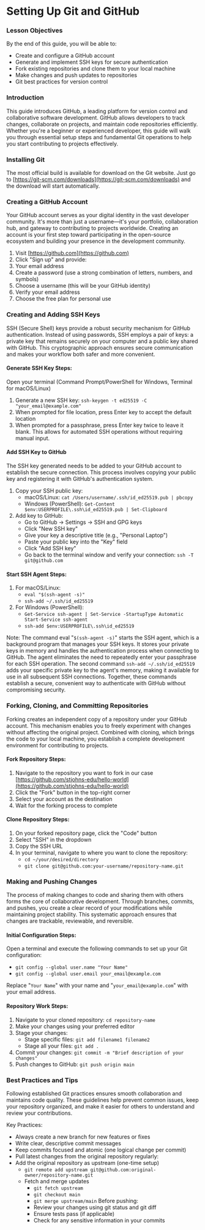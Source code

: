 # Setting Up Git and GitHub 

### Lesson Objectives 

By the end of this guide, you will be able to: 

- Create and configure a GitHub account  
- Generate and implement SSH keys for secure authentication  
- Fork existing repositories and clone them to your local machine  
- Make changes and push updates to repositories  
- Git best practices for version control 

### Introduction 

This guide introduces GitHub, a leading platform for version control and collaborative software development. GitHub allows developers to track changes, collaborate on projects, and maintain code repositories efficiently. Whether you're a beginner or experienced developer, this guide will walk you through essential setup steps and fundamental Git operations to help you start contributing to projects effectively. 
 
### Installing Git 

The most official build is available for download on the Git website. Just go to [https://git-scm.com/downloads](https://git-scm.com/downloads) and the download will start automatically. 

### Creating a GitHub Account 

Your GitHub account serves as your digital identity in the vast developer community. It's more than just a username—it's your portfolio, collaboration hub, and gateway to contributing to projects worldwide. Creating an account is your first step toward participating in the open-source ecosystem and building your presence in the development community. 

1. Visit [https://github.com](https://github.com) 
2. Click "Sign up" and provide:
3. Your email address 
4. Create a password (use a strong combination of letters, numbers, and symbols)
5. Choose a username (this will be your GitHub identity)
6. Verify your email address 
7. Choose the free plan for personal use  

### Creating and Adding SSH Keys 

SSH (Secure Shell) keys provide a robust security mechanism for GitHub authentication. Instead of using passwords, SSH employs a pair of keys: a private key that remains securely on your computer and a public key shared with GitHub. This cryptographic approach ensures secure communication and makes your workflow both safer and more convenient. 

#### Generate SSH Key Steps: 

Open your terminal (Command Prompt/PowerShell for Windows, Terminal for macOS/Linux) 

1. Generate a new SSH key:  `ssh-keygen -t ed25519 -C "your_email@example.com"`
2. When prompted for file location, press Enter key to accept the default location 
3. When prompted for a passphrase, press Enter key twice to leave it blank. This allows for automated SSH operations without requiring manual input. 

#### Add SSH Key to GitHub 

The SSH key generated needs to be added to your GitHub account to establish the secure connection. This process involves copying your public key and registering it with GitHub's authentication system. 

1. Copy your SSH public key:
   - macOS/Linux: `cat /Users/username/.ssh/id_ed25519.pub | pbcopy` 
   - Windows (PowerShell): `Get-Content $env:USERPROFILE\.ssh\id_ed25519.pub | Set-Clipboard` 
2. Add key to GitHub:
   - Go to GitHub → Settings → SSH and GPG keys 
   - Click "New SSH key"
   - Give your key a descriptive title (e.g., "Personal Laptop")
   - Paste your public key into the "Key" field 
   - Click "Add SSH key"
   - Go back to the terminal window and verify your connection: `ssh -T git@github.com` 

#### Start SSH Agent Steps: 
1. For macOS/Linux: 
   - `eval "$(ssh-agent -s)"`
   - `ssh-add ~/.ssh/id_ed25519` 
2. For Windows (PowerShell):
   - `Get-Service ssh-agent | Set-Service -StartupType Automatic Start-Service ssh-agent`
   - `ssh-add $env:USERPROFILE\.ssh\id_ed25519` 

Note: The command eval "`$(ssh-agent -s)`" starts the SSH agent, which is a background program that manages your SSH keys. It stores your private keys in memory and handles the authentication process when connecting to GitHub. The agent eliminates the need to repeatedly enter your passphrase for each SSH operation. The second command `ssh-add ~/.ssh/id_ed25519` adds your specific private key to the agent's memory, making it available for use in all subsequent SSH connections. Together, these commands establish a secure, convenient way to authenticate with GitHub without compromising security. 

### Forking, Cloning, and Committing Repositories 

Forking creates an independent copy of a repository under your GitHub account. This mechanism enables you to freely experiment with changes without affecting the original project. Combined with cloning, which brings the code to your local machine, you establish a complete development environment for contributing to projects. 

#### Fork Repository Steps: 

1. Navigate to the repository you want to fork in our case [https://github.com/stjohns-edu/hello-world](https://github.com/stjohns-edu/hello-world)
2. Click the "Fork" button in the top-right corner 
3. Select your account as the destination 
4. Wait for the forking process to complete 

#### Clone Repository Steps: 

1. On your forked repository page, click the "Code" button 
2. Select "SSH" in the dropdown 
3. Copy the SSH URL 
4. In your terminal, navigate to where you want to clone the repository: 
   - `cd ~/your/desired/directory`
   - `git clone git@github.com:your-username/repository-name.git` 

### Making and Pushing Changes 

The process of making changes to code and sharing them with others forms the core of collaborative development. Through branches, commits, and pushes, you create a clear record of your modifications while maintaining project stability. This systematic approach ensures that changes are trackable, reviewable, and reversible. 

#### Initial Configuration Steps: 

Open a terminal and execute the following commands to set up your Git configuration:

- `git config --global user.name "Your Name"`  
- `git config --global user.email your_email@example.com` 

Replace "`Your Name`" with your name and "`your_email@example.com`" with your email address.

#### Repository Work Steps: 

1. Navigate to your cloned repository: `cd repository-name` 
2. Make your changes using your preferred editor 
3. Stage your changes:
   - Stage specific files: `git add filename1 filename2` 
   - Stage all your files: `git add .` 
4. Commit your changes: `git commit -m "Brief description of your changes"` 
5. Push changes to GitHub: `git push origin main` 

### Best Practices and Tips 

Following established Git practices ensures smooth collaboration and maintains code quality. These guidelines help prevent common issues, keep your repository organized, and make it easier for others to understand and review your contributions. 

Key Practices: 
- Always create a new branch for new features or fixes 
- Write clear, descriptive commit messages 
- Keep commits focused and atomic (one logical change per commit) 
- Pull latest changes from the original repository regularly:  
- Add the original repository as upstream (one-time setup)
  - `git remote add upstream git@github.com:original-owner/repository-name.git`
  - Fetch and merge updates 
    - `git fetch upstream`
    - `git checkout main`
    - `git merge upstream/main` 
Before pushing:
    - Review your changes using git status and git diff 
    - Ensure tests pass (if applicable)
    - Check for any sensitive information in your commits 
